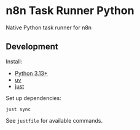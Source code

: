 # n8n Task Runner Python

Native Python task runner for n8n

## Development

Install:

- [Python 3.13+](https://www.python.org/)
- [uv](https://github.com/astral-sh/uv)
- [just](https://github.com/casey/just)

Set up dependencies:

```
just sync
```

See `justfile` for available commands.
